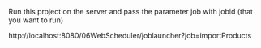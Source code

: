 Run this project on the server and pass the parameter job with jobid (that you want to run)

http://localhost:8080/06WebScheduler/joblauncher?job=importProducts
